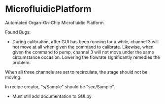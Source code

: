 # MicrofluidicPlatform
Automated Organ-On-Chip Microfluidic Platform

Found Bugs:
- During calibration, after GUI has been running for a while, channel 3 will not move at all when given the command to calibrate. Likewise, when given the command to pump, channel 3 will not move under the same circumstance occasion. Lowering the flowrate significantly remedies the problem.

When all three channels are set to recirculate, the stage should not be moving.

In recipe creator, "s/Sample" should be "sec/Sample".

- Must still add documentation to GUI.py
